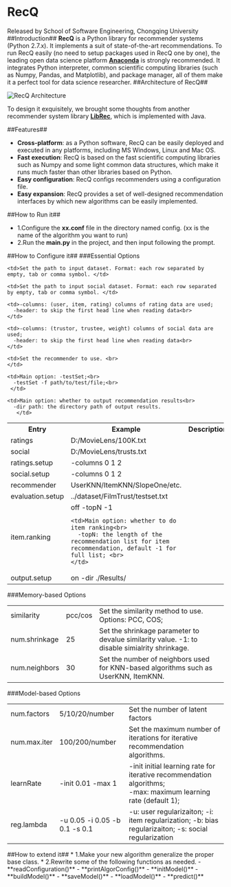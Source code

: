 # RecQ #
Released by School of Software Engineering, Chongqing University
##Introduction##
**RecQ** is a Python library for recommender systems (Python 2.7.x). It implements a suit of state-of-the-art recommendations. To run RecQ easily (no need to setup packages used in RecQ one by one), the leading open data science platform  [**Anaconda**](https://www.continuum.io/downloads) is strongly recommended. It integrates Python interpreter, common scientific computing libraries (such as Numpy, Pandas, and Matplotlib), and package manager, all of them make it a perfect tool for data science researcher.
##Architecture of RecQ##

![RecQ Architecture](http://ww3.sinaimg.cn/large/88b98592gw1f9fh8jpencj21d40ouwlf.jpg)

To design it exquisitely, we brought some thoughts from another recommender system library [**LibRec**](https://github.com/guoguibing/librec), which is implemented with Java.

##Features##
* **Cross-platform**: as a Python software, RecQ can be easily deployed and executed in any platforms, including MS Windows, Linux and Mac OS.
* **Fast execution**: RecQ is based on the fast scientific computing libraries such as Numpy and some light common data structures, which make it runs much faster than other libraries based on Python.
* **Easy configuration**: RecQ configs recommenders using a configuration file.
* **Easy expansion**: RecQ provides a set of well-designed recommendation interfaces by which new algorithms can be easily implemented.

##How to Run it##
* 1.Configure the **xx.conf** file in the directory named config. (xx is the name of the algorithm you want to run)
* 2.Run the **main.py** in the project, and then input following the prompt.

##How to Configure it##
###Essential Options
<div>
 <table class="table table-hover table-bordered">
  <tr>
    <th width="12%" scope="col"> Entry</th>
    <th width="16%" class="conf" scope="col">Example</th>
    <th width="72%" class="conf" scope="col">Description</th>
  </tr>
  <tr>
    <td>ratings</td>
    <td>D:/MovieLens/100K.txt</td>
 
    <td>Set the path to input dataset. Format: each row separated by empty, tab or comma symbol. </td>
  </tr>
 <tr>
    <td>social</td>
    <td>D:/MovieLens/trusts.txt</td>
 
    <td>Set the path to input social dataset. Format: each row separated by empty, tab or comma symbol. </td>
  </tr>
  <tr>
    <td scope="row">ratings.setup</td>
    <td>-columns 0 1 2</td>

    <td>-columns: (user, item, rating) columns of rating data are used;
      -header: to skip the first head line when reading data<br>
    </td>
  </tr>
  <tr>
    <td scope="row">social.setup</td>
    <td>-columns 0 1 2</td>

    <td>-columns: (trustor, trustee, weight) columns of social data are used;
      -header: to skip the first head line when reading data<br>
    </td>
  </tr>
  <tr>
    <td scope="row">recommender</td>
    <td>UserKNN/ItemKNN/SlopeOne/etc.</td>

    <td>Set the recommender to use. <br>
    </td>
  </tr>
  <tr>
    <td scope="row">evaluation.setup</td>
    <td>../dataset/FilmTrust/testset.txt</td>
 
    <td>Main option: -testSet;<br>
      -testSet -f path/to/test/file;<br>
     </td>
  </tr>
  <tr>
    <td scope="row">item.ranking</td>
    <td>off -topN -1

    <td>Main option: whether to do item ranking<br>
      -topN: the length of the recommendation list for item recommendation, default -1 for full list; <br>
    </td>
  </tr>
  <tr>
    <td scope="row">output.setup</td>
    <td>on -dir ./Results/</td>

    <td>Main option: whether to output recommendation results<br>
      -dir path: the directory path of output results.
       </td>
  </tr>  
  </table>
</div>

###Memory-based Options
<div>
<table class="table table-hover table-bordered">
  <tr>
    <td scope="row">similarity</td>
    <td>pcc/cos</td>
    <td>Set the similarity method to use. Options: PCC, COS;</td>
  </tr>
  <tr>
    <td scope="row">num.shrinkage</td>
    <td>25</td>
    <td>Set the shrinkage parameter to devalue similarity value. -1: to disable simialrity shrinkage. </td>
  </tr>
  <tr>
    <td scope="row">num.neighbors</td>
    <td>30</td>
    <td>Set the number of neighbors used for KNN-based algorithms such as UserKNN, ItemKNN. </td>
  </tr>
  </table>
</div>

###Model-based Options
<div>
 <table class="table table-hover table-bordered">
  <tr>
    <td scope="row">num.factors</td>
    <td>5/10/20/number</td>
    <td>Set the number of latent factors</td>
  </tr>
  <tr>
    <td scope="row">num.max.iter</td>
    <td>100/200/number</td>
    <td>Set the maximum number of iterations for iterative recommendation algorithms. </td>
  </tr>
  <tr>
    <td scope="row">learnRate</td>
    <td>-init 0.01 -max 1</td>
    <td>-init initial learning rate for iterative recommendation algorithms; <br>
      -max: maximum learning rate (default 1);<br>
    </td>
  </tr>
  <tr>
    <td scope="row">reg.lambda</td>
    <td>-u 0.05 -i 0.05 -b 0.1 -s 0.1</td>
    <td>
      -u: user regularizaiton; -i: item regularization; -b: bias regularizaiton; -s: social regularization</td>
  </tr> 
  </table>
</div>
##How to extend it##
* 1.Make your new algorithm generalize the proper base class.
* 2.Rewrite some of the following functions as needed.
 - **readConfiguration()**
 - **printAlgorConfig()**
 - **initModel()** 
 - **buildModel()**
 - **saveModel()**
 - **loadModel()**
 - **predict()**
